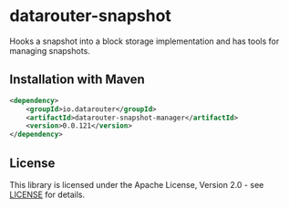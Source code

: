 # datarouter-snapshot

Hooks a snapshot into a block storage implementation and has tools for managing snapshots.

## Installation with Maven

```xml
<dependency>
	<groupId>io.datarouter</groupId>
	<artifactId>datarouter-snapshot-manager</artifactId>
	<version>0.0.121</version>
</dependency>
```

## License

This library is licensed under the Apache License, Version 2.0 - see [LICENSE](../LICENSE) for details.
